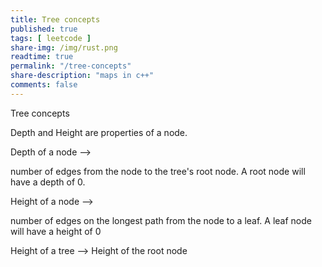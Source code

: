 ```yaml
---
title: Tree concepts
published: true
tags: [ leetcode ]
share-img: /img/rust.png
readtime: true
permalink: "/tree-concepts"
share-description: "maps in c++"
comments: false
---
```

Tree concepts

Depth and Height are properties of a node.

Depth of a node -->

number of edges from the node to the tree's root node.
A root node will have a depth of 0.

Height of a node -->

number of edges on the longest path from the node to a leaf.
A leaf node will have a height of 0


Height of a tree --> Height of the root node